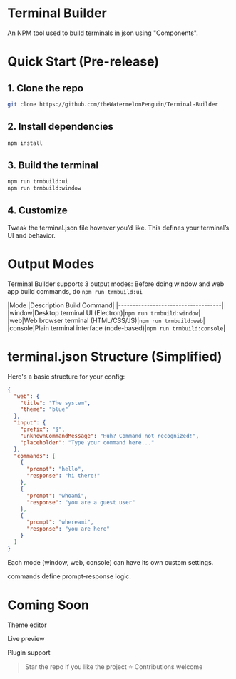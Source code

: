 # Terminal Builder
An NPM tool used to build terminals in json using "Components".

# Quick Start (Pre-release)
## 1. Clone the repo
```bash
git clone https://github.com/theWatermelonPenguin/Terminal-Builder
```
## 2. Install dependencies
```bash
npm install
```
## 3. Build the terminal
```bash
npm run trmbuild:ui
npm run trmbuild:window
```
## 4. Customize
Tweak the terminal.json file however you’d like. This defines your terminal’s UI and behavior.

# Output Modes
Terminal Builder supports 3 output modes:
Before doing window and web app build commands, do `npm run trmbuild:ui`

|Mode	|Description	Build Command|
|------------------------------------|
|window|Desktop terminal UI (Electron)|`npm run trmbuild:window`|
|web|Web browser terminal (HTML/CSS/JS)|`npm run trmbuild:web`|
|console|Plain terminal interface (node-based)|`npm run trmbuild:console`|

# terminal.json Structure (Simplified)
Here's a basic structure for your config:
```json
{
  "web": {
    "title": "The system",
    "theme": "blue"
  },
  "input": {
    "prefix": "$",
    "unknownCommandMessage": "Huh? Command not recognized!",
    "placeholder": "Type your command here..."
  },
  "commands": [
    {
      "prompt": "hello",
      "response": "hi there!"
    },
    {
      "prompt": "whoami",
      "response": "you are a guest user"
    },
    {
      "prompt": "whereami",
      "response": "you are here"
    }
  ]
}
```
Each mode (window, web, console) can have its own custom settings.

commands define prompt-response logic.

# Coming Soon
Theme editor

Live preview

Plugin support

> Star the repo if you like the project ⭐
> Contributions welcome
